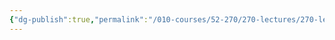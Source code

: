 ```yaml
---
{"dg-publish":true,"permalink":"/010-courses/52-270/270-lectures/270-lecture-7/","dgHomeLink":true,"dgPassFrontmatter":false,"dgShowBacklinks":true,"dgShowLocalGraph":true,"dgShowInlineTitle":false}
---
```

